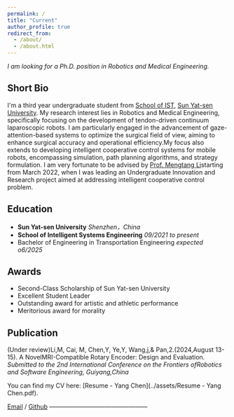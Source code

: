 ```yaml
---
permalink: /
title: "Current"
author_profile: true
redirect_from: 
  - /about/
  - /about.html
---
```

*I am looking for a Ph.D. position in Robotics and Medical Engineering.*
## Short Bio

I'm a third year undergraduate student from [School of IST](https://ise.sysu.edu.cn/), [Sun Yat-sen University](https://www.sysu.edu.cn/sysuen/). My research interest lies in Robotics and Medical Engineering, specifically focusing on the development of tendon-driven continuum laparoscopic robots. I am particularly engaged in the advancement of gaze-attention-based systems to optimize the surgical field of view, aiming to enhance surgical accuracy and operational efficiency.My focus also extends to developing intelligent cooperative control systems for mobile robots, encompassing simulation, path planning algorithms, and strategy formulation.
I am very fortunate to be advised by [Prof. Mengtang Li](https://ise.sysu.edu.cn/teacher/zljs/1381711.htm)starting from March 2022, when I was leading an Undergraduate Innovation and Research project aimed at addressing  intelligent cooperative control problem. 

## Education
- **Sun Yat-sen University**          *Shenzhen，China*
- **School of Intelligent Systems Engineering**         *09/2021 to present*
- Bachelor of Engineering in Transportation Engineering        *expected o6/2025*
  
## Awards
- Second-Class Scholarship of Sun Yat-sen University 
- Excellent Student Leader 
- Outstanding award for artistic and athletic performance 
- Meritorious award for morality

## Publication
(Under review)Li,M, Cai, M, Chen,Y, Ye,Y, Wang,j,& Pan,2.(2024,August 13-15). A NovelMRI-Compatible Rotary Encoder: Design and Evaluation.
  *Submitted to the 2nd International Conference on the Frontiers ofRobotics and Software Engineering, Guiyang,China*


You can find my CV here: [Resume - Yang Chen](../assets/Resume - Yang Chen.pdf).

[Email](cheny2287@mail2.sysu.edu.cn) / [Github](https://github.com/Chenyang0124)
————————————————
